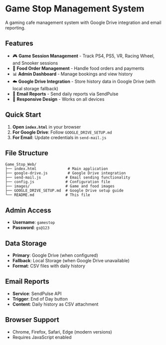 # Game Stop Management System

A gaming cafe management system with Google Drive integration and email reporting.

## Features

- 🎮 **Game Session Management** - Track PS4, PS5, VR, Racing Wheel, and Snooker sessions
- 🍕 **Food Order Management** - Handle food orders and payments
- 📊 **Admin Dashboard** - Manage bookings and view history
- ☁️ **Google Drive Integration** - Store history data in Google Drive (with local storage fallback)
- 📧 **Email Reports** - Send daily reports via SendPulse
- 📱 **Responsive Design** - Works on all devices

## Quick Start

1. **Open `index.html`** in your browser
2. **For Google Drive**: Follow `GOOGLE_DRIVE_SETUP.md`
3. **For Email**: Update credentials in `send-mail.js`

## File Structure

```
Game_Stop_Web/
├── index.html              # Main application
├── google-drive.js         # Google Drive integration
├── send-mail.js           # Email sending functionality
├── config.js              # Configuration file
├── images/                # Game and food images
├── GOOGLE_DRIVE_SETUP.md  # Google Drive setup guide
└── README.md              # This file
```

## Admin Access

- **Username**: `gamestop`
- **Password**: `gs@123`

## Data Storage

- **Primary**: Google Drive (when configured)
- **Fallback**: Local Storage (when Google Drive unavailable)
- **Format**: CSV files with daily history

## Email Reports

- **Service**: SendPulse API
- **Trigger**: End of Day button
- **Content**: Daily history as CSV attachment

## Browser Support

- Chrome, Firefox, Safari, Edge (modern versions)
- Requires JavaScript enabled
